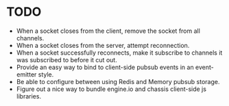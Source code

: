 TODO
===

- When a socket closes from the client, remove the socket from all channels.
- When a socket closes from the server, attempt reconnection.
- When a socket successfully reconnects, make it subscribe to channels it was subscribed to before it cut out.
- Provide an easy way to bind to client-side pubsub events in an event-emitter style.
- Be able to configure between using Redis and Memory pubsub storage.
- Figure out a nice way to bundle engine.io and chassis client-side js libraries.